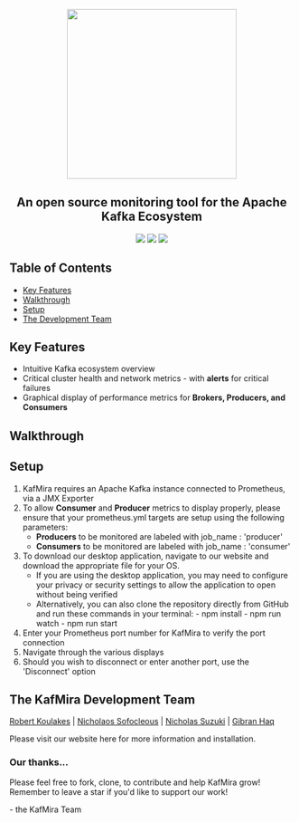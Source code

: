 <p align="center">
<img alignContent="center" src="https://i.imgur.com/rAgCkC6.png" width="300" height="300"></p>

<h2 align="center"><strong>An open source monitoring tool for the Apache Kafka Ecosystem</strong></h2>

<p align="center">
  <img src="https://img.shields.io/badge/PRs-welcome-brightgreen.svg?style=flat"/>
  <img src="https://img.shields.io/badge/contributions-welcome-brightgreen.svg?style=flat"/>
  <img src="https://img.shields.io/github/stars/oslabs-beta/Kafmira?logoColor=%2334495e&style=social"> 
</p>

## Table of Contents

* [Key Features](#key-features)
* [Walkthrough](#walkthrough)
* [Setup](#setup)
* [The Development Team](#the-kafmira-development-team)

## Key Features

- Intuitive Kafka ecosystem overview
- Critical cluster health and network metrics - with <strong>alerts</strong> for critical failures
- Graphical display of performance metrics for <strong>Brokers, Producers, and Consumers</strong>

## Walkthrough




## Setup

1. KafMira requires an Apache Kafka instance connected to Prometheus, via a JMX Exporter
2. To allow **Consumer** and **Producer** metrics to display properly, please ensure that your prometheus.yml targets are setup using the following parameters:
      - **Producers** to be monitored are labeled with job_name : 'producer'
      - **Consumers** to be monitored are labeled with job_name : 'consumer'
3. To download our desktop application, navigate to our website and download the appropriate file for your OS.
      - If you are using the desktop application, you may need to configure your privacy or security settings to allow the application to open without being             verified
      - Alternatively, you can also clone the repository directly from GitHub and run these commands in your terminal:
            - npm install
            - npm run watch
            - npm run start
4. Enter your Prometheus port number for KafMira to verify the port connection
5. Navigate through the various displays
6. Should you wish to disconnect or enter another port, use the 'Disconnect' option

## The KafMira Development Team

[Robert Koulakes](https://github.com/RobertKoulakes)
| [Nicholaos Sofocleous](https://github.com/nsofocleous)
| [Nicholas Suzuki](https://github.com/nicholassuzuki)
| [Gibran Haq](https://github.com/Gibran-Haq)

Please visit our website here for more information and installation.

<h3> Our thanks... </h3>
  
  <p>Please feel free to fork, clone, to contribute and help KafMira grow! Remember to leave a star if you'd like to support our work!</P>
  <p> - the KafMira Team </p>
  

